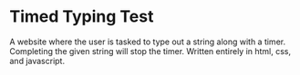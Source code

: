 Timed Typing Test
=================

A website where the user is tasked to type out a string along with a timer. Completing the given string will stop the timer. Written entirely in html, css, and javascript.
